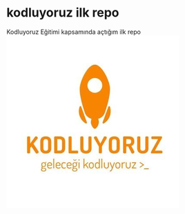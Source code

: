 # kodluyoruz ilk repo
Kodluyoruz Eğitimi kapsamında açtığım ilk repo
![Kodluyoruz Logo](https://raw.githubusercontent.com/Kodluyoruz/taskforce/git/git/markdown-nedir-nasil-kullaniriz-/figures/kodluyoruz_logo.jpg)